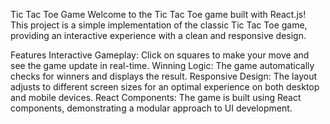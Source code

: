 Tic Tac Toe Game
Welcome to the Tic Tac Toe game built with React.js! This project is a simple implementation of the classic Tic Tac Toe game, providing an interactive experience with a clean and responsive design.

Features
Interactive Gameplay: Click on squares to make your move and see the game update in real-time.
Winning Logic: The game automatically checks for winners and displays the result.
Responsive Design: The layout adjusts to different screen sizes for an optimal experience on both desktop and mobile devices.
React Components: The game is built using React components, demonstrating a modular approach to UI development.